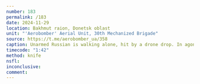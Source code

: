 ```yaml
---
number: 183
permalink: /183
date: 2024-11-29
location: Bakhmut raion, Donetsk oblast
unit: "'Aerobomber' Aerial Unit, 30th Mechanized Brigade"
source: https://t.me/aerobomber_ua/358
caption: Unarmed Russian is walking alone, hit by a drone drop. In agony he destroys his phone demonstrating compliance, then proceeds to stab himself in the chest to no success, is hit by another drop soon after
timecode: "1:42"
method: knife
nsfl: 
inconclusive: 
comment: 
---
```

<script async src="https://telegram.org/js/telegram-widget.js?22" data-telegram-post="aerobomber_ua/358" data-width="100%" data-userpic="false"></script>